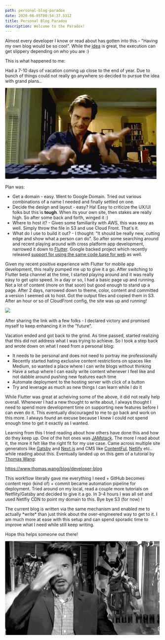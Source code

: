 ```yaml
---
path: personal-blog-paradox
date: 2020-08-05T00:54:37.531Z
title: Personal Blog Paradox
description: Welcome to the Paradox!
---
```

Almost every developer I know or read about has gotten into this - "Having my own blog would be so cool". While the [idea](https://www.freecodecamp.org/news/every-developer-should-have-a-blog-heres-why-and-how-to-stick-with-it-5fd55a247fbf/) is great, the execution can get slippery depending on who you are :) 

This is what happened to me:

Had a 7-10 days of vacation coming up close to the end of year. Due to bunch of things could not really go anywhere so decided to pursue the idea with grand plans..

![](../assets/giphy.gif)

Plan was:

* Get a domain - easy. Went to Google Domain. Tried out various combinations of a name I needed and finally settled on one.
* Decide the design and layout - easy? Ha! Easy to criticize the UX/UI folks but this is **tough**. When its your own site, then stakes are really high. So after some back and forth, winged it :)
* Where to host it? - Given some familiarity with AWS, this was easy as well. Simply throw the file in S3 and use Cloud Front. That's it. 
* What do I use to build it out? -  I thought: "It should be really new, cutting edge and show what a person can do". So after some searching around and recent playing around with cross platform app development, narrowed it down to [Flutter](https://flutter.dev). Google backed project which recently released [support for using the same code base for web](https://flutter.dev/web) as well. 

Given my recent positive experience with Flutter for mobile app development, this really pumped me up to give it a go. After switching to Flutter beta channel at the time, I started playing around and it was really easy to get upto speed. In a day or so, I had a basic page up and running. Not a lot of content (more on that soon) but good enough to stand up a page.  After 2 days, narrowed down to theme, color, content and committed a version I seemed ok to host. Got the output files and copied them in S3. After an hour or so of CloudFront config, the site was up and running!

![](../assets/giphy-2.gif)

After sharing the link with a few folks - I declared victory and promised myself to keep enhancing it in the "future".

Vacation ended and got back to the grind. As time passed, started realizing that this did not address what I was trying to achieve. So I took a step back and wrote down on what I need from a personal blog:

* It needs to be personal and does not need to portray me professionally
* Recently started hating exclusive content restrictions on spaces like Medium, so wanted a place where I can write blogs without thinking
* Have a setup where I can easily write content whenever I feel like and not dabble around pushing new features each time
* Automate deployment to the hosting server with click of a button
* Try and leverage as much as new things I can learn while I do it

While Flutter was great at acheiving some of the above, it did not really help overall. Whenever I had a new thought to write about, I always thought I need to spend more development time on supporting new features before I can even do it. This eventually discouraged to me to go back and work on this more.  I always found an excuse because I knew I could not spend enough time to get it exactly as I wanted. 

Learning from this I tried reading about how others have done this and how do they keep up. One of the hot ones was [JAMstack](https://jamstack.wtf). The more I read about it, the more it felt like the right fit for my use case. Came across multiple site generators like [Gatsby](https://www.gatsbyjs.org) and [Next.js](https://nextjs.org) and CMS like [ContentFul](https://www.contentful.com), [Netlify](https://www.netlify.com) etc.. while reading about this. Eventually landed up on this gem of a tutorial by [Thomas Wang](https://www.thomas.wang/blog):

 <https://www.thomas.wang/blog/developer-blog> 

This workflow literally gave me everything I need + GitHub becomes content repo (kind of) + commit became automation pipeline for deployment. Tried around on my local, read a couple more tutorials on Netflity/Gatsby and decided to give it a go. In 3-4 hours I was all set and used Netlfiy CDN to point my domain to this. Bye bye S3 (for now) !

The current blog is written via the same mechanism and enabled me to actually \*write\* than just think about the over-engineered way to get to it. I am much more at ease with this setup and can spend sporadic time to improve what I need while still keep writing. 

Hope this helps someone out there! 

![](../assets/giphy-3.gif)